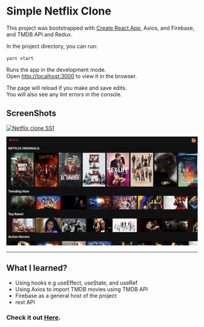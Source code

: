 # Simple Netflix Clone

This project was bootstrapped with [Create React App](https://github.com/facebook/create-react-app), Axios, and Firebase, and TMDB API and Redux.

In the project directory, you can run:

`yarn start`

Runs the app in the development mode.\
Open [http://localhost:3000](http://localhost:3000) to view it in the browser.

The page will reload if you make and save edits.\
You will also see any lint errors in the console.

## ScreenShots

[![Netflix clone SS1](/src/assets/screenshots/Screenshot1ya.png)](http://netflix-clone-viknedus.vercel.app/)

[![Netflix clone SS2](/src/assets/screenshots/Screenshot2.png)](http://netflix-clone-viknedus.vercel.app/)

---

## What I learned?

- Using hooks e.g useEffect, useState, and useRef
- Using Axios to import TMDB movies using TMDB API
- Firebase as a general host of the project
- rest API

### Check it out [Here](http://netflix-clone-viknedus.vercel.app/).
